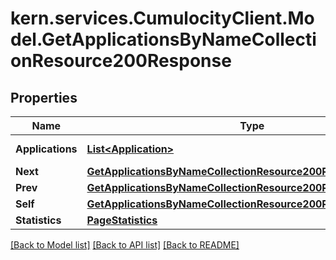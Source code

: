# kern.services.CumulocityClient.Model.GetApplicationsByNameCollectionResource200Response

## Properties

Name | Type | Description | Notes
------------ | ------------- | ------------- | -------------
**Applications** | [**List&lt;Application&gt;**](Application.md) | An array of applications. | [optional] 
**Next** | [**GetApplicationsByNameCollectionResource200ResponseAllOfNext**](GetApplicationsByNameCollectionResource200ResponseAllOfNext.md) |  | [optional] 
**Prev** | [**GetApplicationsByNameCollectionResource200ResponseAllOfPrev**](GetApplicationsByNameCollectionResource200ResponseAllOfPrev.md) |  | [optional] 
**Self** | [**GetApplicationsByNameCollectionResource200ResponseAllOfSelf**](GetApplicationsByNameCollectionResource200ResponseAllOfSelf.md) |  | [optional] 
**Statistics** | [**PageStatistics**](PageStatistics.md) |  | [optional] 

[[Back to Model list]](../README.md#documentation-for-models) [[Back to API list]](../README.md#documentation-for-api-endpoints) [[Back to README]](../README.md)

